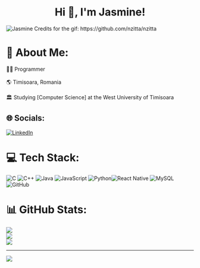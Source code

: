 <h1 align="center">Hi 👋, I'm Jasmine!</h1>

<img src="https://camo.githubusercontent.com/32513d20e5de414c6cea5be17236ec60852df5219420cedebada8c556e801e73/68747470733a2f2f6d69722d73332d63646e2d63662e626568616e63652e6e65742f70726f6a6563745f6d6f64756c65732f6d61785f313230302f3135393964373130373031393732352e356639643363376261653633362e676966" alt="Jasmine"/>
Credits for the gif: https://github.com/nzitta/nzitta

# 💫 About Me:
👩‍💻 Programmer <br/>
<br>🌎 Timisoara, Romania <br/>
<br>🏛  Studying [Computer Science] at the West University of Timisoara <br/>


## 🌐 Socials:
[![LinkedIn](https://img.shields.io/badge/LinkedIn-%230077B5.svg?logo=linkedin&logoColor=white)](https://www.linkedin.com/in/jasmine-emilia-afrem-371505332?utm_source=share&utm_campaign=share_via&utm_content=profile&utm_medium=ios_app)

# 💻 Tech Stack:
![C](https://img.shields.io/badge/c-%2300599C.svg?style=for-the-badge&logo=c&logoColor=white) ![C++](https://img.shields.io/badge/c++-%2300599C.svg?style=for-the-badge&logo=c%2B%2B&logoColor=white) ![Java](https://img.shields.io/badge/java-%23ED8B00.svg?style=for-the-badge&logo=openjdk&logoColor=white) ![JavaScript](https://img.shields.io/badge/javascript-%23323330.svg?style=for-the-badge&logo=javascript&logoColor=%23F7DF1E) ![Python](https://img.shields.io/badge/python-3670A0?style=for-the-badge&logo=python&logoColor=ffdd54)![React Native](https://img.shields.io/badge/react_native-%2320232a.svg?style=for-the-badge&logo=react&logoColor=%2361DAFB) ![MySQL](https://img.shields.io/badge/mysql-4479A1.svg?style=for-the-badge&logo=mysql&logoColor=white)  ![GitHub](https://img.shields.io/badge/github-%23121011.svg?style=for-the-badge&logo=github&logoColor=white)
# 📊 GitHub Stats:
![](https://github-contributor-stats.vercel.app/api?username=Jasmine-Afrem&limit=5&theme=jolly&combine_all_yearly_contributions=true)<br/>
![](https://github-readme-streak-stats.herokuapp.com/?user=Jasmine-Afrem&theme=jolly&hide_border=false)<br/>
![](https://github-readme-stats.vercel.app/api/top-langs/?username=Jasmine-Afrem&theme=jolly&hide_border=false&include_all_commits=true&count_private=false&layout=compact)

---
[![](https://visitcount.itsvg.in/api?id=Jasmine-Afrem&icon=4&color=10)](https://visitcount.itsvg.in)

<!-- Proudly created with GPRM ( https://gprm.itsvg.in ) -->
